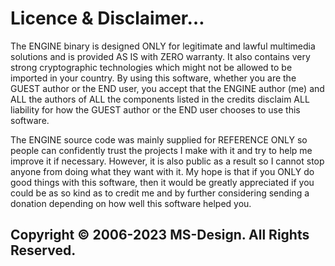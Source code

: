 # Licence & Disclaimer…
The ENGINE binary is designed ONLY for legitimate and lawful multimedia solutions and is provided AS IS with ZERO warranty. It also contains very strong cryptographic technologies which might not be allowed to be imported in your country. By using this software, whether you are the GUEST author or the END user, you accept that the ENGINE author (me) and ALL the authors of ALL the components listed in the credits disclaim ALL liability for how the GUEST author or the END user chooses to use this software.

The ENGINE source code was mainly supplied for REFERENCE ONLY so people can confidently trust the projects I make with it and try to help me improve it if necessary. However, it is also public as a result so I cannot stop anyone from doing what they want with it. My hope is that if you ONLY do good things with this software, then it would be greatly appreciated if you could be as so kind as to credit me and by further considering sending a donation depending on how well this software helped you.

## Copyright © 2006-2023 MS-Design. All Rights Reserved.
